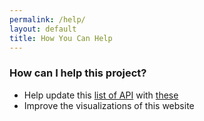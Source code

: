 ```yaml
---
permalink: /help/
layout: default
title: How You Can Help
---
```


### How can I help this project?  
* Help update this [list of API](http://18f.github.io/API-All-the-X/pages/individual_apis) with [these](https://github.com/GSA/slash-developer-pages/issues?q=is%3Aopen+sort%3Acreated-desc)
* Improve the visualizations of this website


